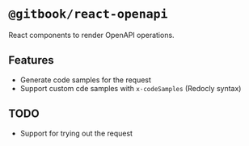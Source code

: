 # `@gitbook/react-openapi`

React components to render OpenAPI operations.

## Features

-   Generate code samples for the request
-   Support custom cde samples with `x-codeSamples` (Redocly syntax)

## TODO

-   Support for trying out the request
